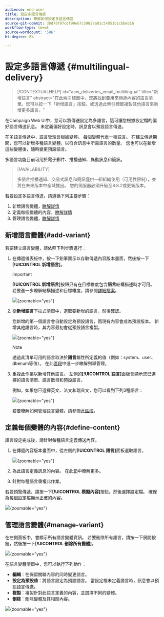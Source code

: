 ```yaml
---
audience: end-user
title: 設定多語言傳遞
description: 瞭解如何設定多語言傳送
source-git-commit: d8d78f97cdf99e67c59827a91c54851b1cbbeb16
workflow-type: tm+mt
source-wordcount: '586'
ht-degree: 8%

---
```


# 設定多語言傳遞 {#multilingual-delivery}

>[!CONTEXTUALHELP]
>id="acw_deliveries_email_multilingual"
>title="新增語言"
>abstract="在此索引標籤中，您將找到要用來傳遞內容的語言清單。您可以按一下「新增語言」按鈕，或透過此索引標籤複製其他語言來新增更多語言。"

在Campaign Web UI中，您可以將傳送設定為多語言，這可讓您根據設定檔的偏好語言傳送訊息。 未定義偏好設定時，訊息會以預設語言傳送。

在多語言傳遞中，語言管理會根據變體。 每個變體代表一種語言。 在建立傳遞期間，您可以新增多種語言變體，以符合訊息中所需語言的數量。 您也可以在新增這些變體後，隨時變更預設語言。

多語言功能目前可用於電子郵件、推播通知、異動訊息和簡訊。

>[!AVAILABILITY]
>
>多語言推播通知、交易式訊息和簡訊僅供一組組織使用（可用性限制），並將在未來版本中全域推出。 您的伺服器必須升級至8.8.2或更新版本。

若要設定多語言傳送，請遵循下列主要步驟：

1. 新增語言變體，[瞭解詳情](#add-variant)
1. 定義每個變體的內容，[瞭解詳情](#define-content)
1. 管理語言變體，[瞭解詳情](#manage-variant)

## 新增語言變體{#add-variant}

若要建立語言變體，請依照下列步驟進行：

1. 在傳遞儀表板中，按一下鉛筆圖示以存取傳遞內容版本畫面，然後按一下&#x200B;**[!UICONTROL 新增語言]**。

   >[!IMPORTANT]
   >
   >**[!UICONTROL 新增語言]**&#x200B;按鈕只有在目標維度包含&#x200B;**語言**&#x200B;結構描述時才可用。 若要進一步瞭解結構描述和目標維度，請參閱[詳細檔案](../audience/targeting-dimensions.md)。

   ![](assets/edit-content_2.png){zoomable="yes"}

1. 從&#x200B;**新增語言**&#x200B;下拉式清單中，選取要新增的語言，然後確認。

   您新增的第一個語言會自動設定為預設語言，而現有內容會成為預設版本。 新增其他語言時，其內容最初會從預設語言複製。

   ![](assets/edit-content_3.png){zoomable="yes"}

   >[!NOTE]
   >
   >透過此清單可用的語言取決於&#x200B;**語言**&#x200B;屬性所定義的值（例如：system、user、dbenum等值）。 在此[區段](../administration/enumerations.md)中進一步瞭解列舉管理。

1. 重複此作業以新增其他語言。 左側的&#x200B;**[!UICONTROL 語言]**&#x200B;面板會顯示您已選擇的語言清單、語言數目和預設語言。

   例如，如果您已選擇英文、法文和瑞典文，您可以看到下列3種語言：

   ![](assets/edit-content_9.png){zoomable="yes"}

   若要瞭解如何管理語言變體，請參閱此[區段](#manage-variant)。

## 定義每個變體的內容{#define-content}

語言設定完成後，請針對每種語言定義傳送內容。

1. 在傳遞內容版本畫面中，從左側的&#x200B;**[!UICONTROL 語言]**&#x200B;面板選取語言。

   ![](assets/edit-content_11.png){zoomable="yes"}

1. 為此語言定義訊息的內容。 在此[節](../msg/create-deliveries.md)中瞭解更多。

1. 針對每種語言重複此作業。

<!--
>[!BEGINTABS]

>[!TAB Email delivery]

1. From the delivery content edition screen, choose a language and click the **[!UICONTROL Edit email body]** button. You can also hover over the email preview and select **[!UICONTROL Open email designer]**.

    ![](assets/edit-content_11.png){zoomable="yes"}

1. Define the content of your email for this language. [Read more](../email/get-started-email-designer.md#start-authoring)

1. Repeat this operation for each language.

>[!TAB SMS delivery]

1. From the delivery content edition screen, choose a language.

1. Edit the content of the SMS message for this language. [Read more](../sms/create-sms.md)

    ![](assets/edit-content_11-sms.png){zoomable="yes"}

1. Repeat this operation for each language.

>[!ENDTABS]

-->

若要預覽傳遞，請按一下&#x200B;**[!UICONTROL 模擬內容]**&#x200B;按鈕，然後選擇設定檔。 確保為每個設定檔顯示正確的內容。

![](assets/edit-content_5.png){zoomable="yes"}

## 管理語言變體{#manage-variant}

在左側面板中，會顯示所有語言變體資訊。 若要刪除所有語言，請按一下展開按鈕，然後按一下&#x200B;**[!UICONTROL 刪除所有變體]**。

![](assets/edit-content_13.png){zoomable="yes"}

在語言變體清單中，您可以執行下列動作：

* **編輯**：在保留關聯內容的同時變更語言。
* **設定為預設值**：將語言設定為預設語言。 當設定檔未定義語言時，訊息會以預設語言傳送。
* **複製**：複製針對此語言定義的內容，並選擇不同的變體。
* **刪除**：刪除變體及其相關內容。

![](assets/edit-content_13-sms.png){zoomable="yes"}

